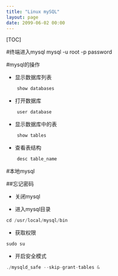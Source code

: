 ```yaml
---
title: "Linux mySQL"
layout: page
date: 2099-06-02 00:00
---
```

[TOC]

#终端进入mysql
    mysql -u root -p password

#mysql的操作

* 显示数据库列表

```javascript
    show databases
```

* 打开数据库

```javascript
    user database
```

* 显示数据库中的表

```javascript
    show tables
```

* 查看表结构

```javascript
    desc table_name
```

#本地mysql

##忘记密码

* 关闭mysql

* 进入mysql目录

```javascript
cd /usr/local/mysql/bin
```

* 获取权限

```javascript
sudo su
```

* 开启安全模式

```javascript
./mysqld_safe --skip-grant-tables &
```

